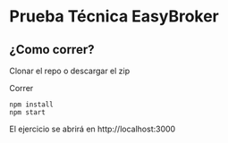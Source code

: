 Prueba Técnica EasyBroker
=================================

## ¿Como correr?
Clonar el repo o descargar el zip

Correr

```
npm install
npm start
```

El ejercicio se abrirá en http://localhost:3000
